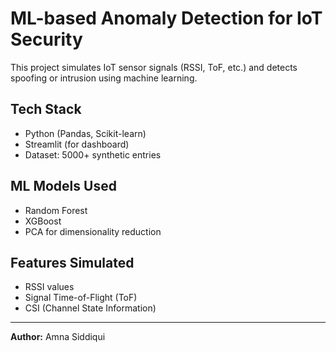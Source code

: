 # ML-based Anomaly Detection for IoT Security

This project simulates IoT sensor signals (RSSI, ToF, etc.) and detects spoofing or intrusion using machine learning.

## Tech Stack
- Python (Pandas, Scikit-learn)
- Streamlit (for dashboard)
- Dataset: 5000+ synthetic entries

## ML Models Used
- Random Forest
- XGBoost
- PCA for dimensionality reduction

## Features Simulated
- RSSI values
- Signal Time-of-Flight (ToF)
- CSI (Channel State Information)

---

**Author:** Amna Siddiqui
